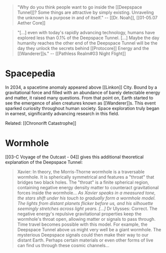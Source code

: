 > "Why do you think people want to go inside the [[Deepspace Tunnel]]? Some things are attractive by simply existing. Unraveling the unknown is a purpose in and of itself." 
> -- [[Dr. Noah]], [[01-05.07 Aether Core]]

> "[...] even with today's rapidly advancing technology, humans have explored less than 0.1% of the Deepspace Tunnel. [...] Maybe the day humanity reaches the other end of the Deepspace Tunnel will be the day they unlock the secrets behind [[Protocore]] Energy and the [[Wanderer]]s."
> -- [[Pathless Realm#03 Night Flight]]
# Spacepedia
In 2034, a spacetime anomaly appeared above [[Linkon]] City. Bound by a gravitational force and filled with an abundance of barely detectable energy and matter, it raised many questions. From that point on, Earth started to see the emergence of alien creatures known as [[Wanderer]]s. This event sparked curiosity throughout human society. Space exploration truly began in earnest, significantly advancing research in this field.

Related: [[Chronorift Catastrophe]]

# Wormhole
[[03-C Voyage of the Outcast - 04]] gives this additional theoretical explanation of the Deepspace Tunnel:

> Xavier: In theory, the Morris-Thorne wormhole is a traversable wormhole. It is spherically symmetrical and features a "throat" that bridges two black holes. The "throat" is a finite spherical region, containing negative energy density matter to counteract gravitational forces inside the wormhole...
> *As Xavier speaks in a measured tone, the stars shift under his touch to gradually form a wormhole model. The lights from distant planets flicker before us, and his silhouette seemingly stretches across light years. \[...]*
> Dr Ulysses: Correct. The negative energy's repulsive gravitational properties keep the wormhole's throat open, allowing matter or signals to pass through. Time travel becomes possible with this model. For example, the Deepspace Tunnel above us might very well be a giant wormhole. The mysterious Deepspace signals could then make their way to our distant Earth. Perhaps certain materials or even other forms of live can find us through these cosmic channels...